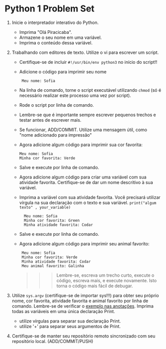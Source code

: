 Python 1 Problem Set
==================


1. Inicie o interpretador interativo do Python.
    - Imprima "Olá Piracicaba".
    - Armazene o seu nome em uma variável.
    - Imprima o conteúdo dessa variável.
    
2. Trabalhando com editores de texto. Utilize o vi para escrever um script. 
   - Certifique-se de incluir `#!/usr/bin/env python3` no início do script!! 
   - Adicione o código para imprimir seu nome  
   
        ```
         Meu nome: Sofia
        ```
    - Na linha de comando, torne o script executável utilizando `chmod` (só é necessário realizar este processo uma vez por script).
    - Rode o script por linha de comando. 
    - Lembre-se que é importante sempre escrever pequenos trechos e testar antes de escrever mais.
    - Se funcionar, ADD/COMMIT. Utilize uma mensagem útil, como "nome adicionado para impressão"
    - Agora adicione algum código para imprimir sua cor favorita: 
  
         ```
         Meu nome: Sofia
         Minha cor favorita: Verde
        ```
   - Salve e execute por linha de comando.
   - Agora adicione algum código para criar uma variável com sua atividade favorita. Certifique-se de dar um nome descritivo à sua variável.
   - Imprima a variável com sua atividade favorita. Você precisará utilizar vírgula na sua declaração com o texto e sua variável. `print("algum texto" , your_variable)`

       ```
         Meu nome: Sofia
         Minha cor favorita: Green
         Minha atividade favorita: Codar
        ```
   - Salve e execute por linha de comando. 
   - Agora adicione algum código para imprimir seu animal favorito:      
        
        ```
         Meu nome: Sofia
         Minha cor favorita: Verde
         Minha atividade favorita: Codar
         Meu animal favorito: Galinha
        ```
        >>>  Lembre-se, escreva um trecho curto, execute o código, escreva mais, e execute novamente. Isto torna o código mais fácil de debugar. 

4. Utilize `sys.argv` (certifique-se de importar sys!!!) para obter seu próprio nome, cor favorita, atividade favorita e animal favorito por linha de comando. Lembre-se de verificar o [exemplo nas anotações](../pfb.md/#par%C3%A2metros-de-linha-de-comando-uma-lista-especial-de-par%C3%A2metros). Imprima todas as variáveis em uma única declaração Print.
    - utilize vírgulas para separar sua declaração Print. 
    - utilize '+' para separar seus argumentos de Print.

5. Certifique-se de manter seu repositório remoto sincronizado com seu repositório local. (ADD/COMMIT/PUSH)


